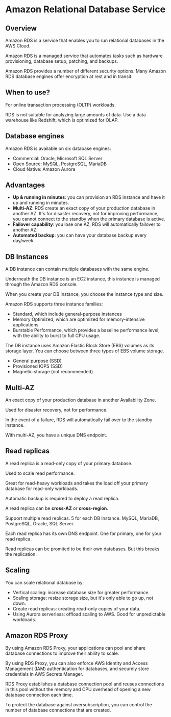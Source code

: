 # Amazon Relational Database Service

## Overview

Amazon RDS is a service that enables you to run relational databases in the AWS Cloud.

Amazon RDS is a managed service that automates tasks such as hardware provisioning, database setup, patching, and backups.

Amazon RDS provides a number of different security options. Many Amazon RDS database engines offer encryption at rest and in transit.


## When to use?

For online transaction processing (OLTP) workloads.

RDS is not suitable for analyzing large amounts of data. Use a data warehouse like Redshift, which is optimized for OLAP.


## Database engines

Amazon RDS is available on six database engines:

- Commercial: Oracle, Microsoft SQL Server
- Open Source: MySQL, PostgreSQL, MariaDB
- Cloud Native: Amazon Aurora


## Advantages

- **Up & running in minutes**: you can provision an RDS instance and have it up and running in minutes.
- **Multi-AZ**: RDS create an exact copy of your production database in another AZ. It's for disaster recovery, not for improving performance, you cannot connect to the standby when the primary database is active.
- **Failover capability**: you lose one AZ, RDS will automatically failover to another AZ.
- **Automated backup**: you can have your database backup every day/week


## DB Instances

A DB instance can contain multiple databases with the same engine.

Underneath the DB instance is an EC2 instance, this instance is managed through the Amazon RDS console.

When you create your DB instance, you choose the instance type and size.

Amazon RDS supports three instance families:

- Standard, which include general-purpose instances
- Memory Optimized, which are optimized for memory-intensive applications
- Burstable Performance, which provides a baseline performance level, with the ability to burst to full CPU usage.

The DB instance uses Amazon Elastic Block Store (EBS) volumes as its storage layer. You can choose between three types of EBS volume storage.

- General purpose (SSD)
- Provisioned IOPS (SSD)
- Magnetic storage (not recommended)


## Multi-AZ

An exact copy of your production database in another Availability Zone.

Used for disaster recovery, not for performance.

In the event of a failure, RDS will automatically fail over to the standby instance.

With multi-AZ, you have a unique DNS endpoint.


## Read replicas

A read replica is a read-only copy of your primary database.

Used to scale read performance.

Great for read-heavy workloads and takes the load off your primary database for read-only workloads.

Automatic backup is required to deploy a read replica.

A read replica can be **cross-AZ** or **cross-region**.

Support multiple read replicas. 5 for each DB Instance. MySQL, MariaDB, PostgreSQL, Oracle, SQL Server.

Each read replica has its own DNS endpoint. One for primary, one for your read replica.

Read replicas can be promited to be their own databases. But this breaks the replication.


## Scaling

You can scale relational database by:
- Vertical scaling: increase database size for greater performance.
- Scaling storage: resize storage size, but it's only able to go up, not down.
- Create read replicas: creating read-only copies of your data.
- Using Aurora serverless: offload scaling to AWS. Good for unpredictable workloads.


## Amazon RDS Proxy

By using Amazon RDS Proxy, your applications can pool and share database connections to improve their ability to scale.

By using RDS Proxy, you can also enforce AWS Identity and Access Management (IAM) authentication for databases, and securely store credentials in AWS Secrets Manager.

RDS Proxy establishes a database connection pool and reuses connections in this pool without the memory and CPU overhead of opening a new database connection each time.

To protect the database against oversubscription, you can control the number of database connections that are created.